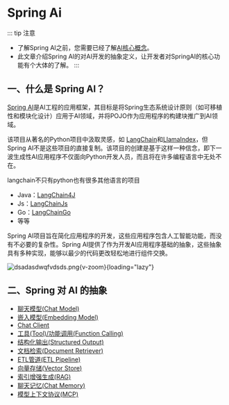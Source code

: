 
# Spring Ai

::: tip 注意
- 了解Spring AI之前，您需要已经了解[AI核心概念](../guide/concepts.md)。
- 此文章介绍Spring AI的对AI开发的抽象定义，让开发者对SpringAI的核心功能有个大体的了解。
  :::
## 一、什么是 Spring AI？

[Spring AI](https://github.com/spring-projects/spring-ai)是AI工程的应用框架，其目标是将Spring生态系统设计原则（如可移植性和模块化设计）应用于AI领域，并将POJO作为应用程序的构建块推广到AI领域。

该项目从著名的Python项目中汲取灵感，如 [LangChain](https://github.com/langchain-ai)和[LlamaIndex](https://github.com/run-llama/llama_index)，但Spring AI不是这些项目的直接复制。该项目的创建是基于这样一种信念，即下一波生成性AI应用程序不仅面向Python开发人员，而且将在许多编程语言中无处不在。

langchain不只有python也有很多其他语言的项目
- Java：[LangChain4J](https://github.com/langchain4j/langchain4j)
- Js：[LangChainJs](https://github.com/langchain-ai/langchainjs)
- Go：[LangChainGo](https://github.com/tmc/langchaingo)
- 等等

Spring AI项目旨在简化应用程序的开发，这些应用程序包含人工智能功能，而没有不必要的复杂性。Spring AI提供了作为开发AI应用程序基础的抽象，这些抽象具有多种实现，能够以最少的代码更改轻松地进行组件交换。

![dsadasdwqfvdsds.png](/images/dsadasdwqfvdsds.png){v-zoom}{loading="lazy"}

## 二、Spring 对 AI 的抽象

- [聊天模型(Chat Model)](chat-model)
- [嵌入模型(Embedding Model)](embedding-model)
- [Chat Client](chat-client)
- [工具(Tool)/功能调用(Function Calling)](function-calling)
- [结构化输出(Structured Output)](structured-output)
- [文档检索(Document Retriever)](document-retriever)
- [ETL管道(ETL Pipeline)](etl-pipeline)
- [向量存储(Vector Store)](vector-store)
- [索引增强生成(RAG)](rag)
- [聊天记忆(Chat Memory)](chat-memory)
- [模型上下文协议(MCP)](mcp)